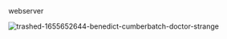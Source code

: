 <html>
  <head>
    <title>
      boss
    </title>
  </head>
  <body>
webserver 
<br><span style="color:lemon;text-size:20pt;"he is doctor strange</span
    
  </body>
    </html>

![trashed-1655652644-benedict-cumberbatch-doctor-strange](https://user-images.githubusercontent.com/106242396/171981090-b7bbddfe-9092-4b0a-9a3f-cb8464c415cb.jpg)

